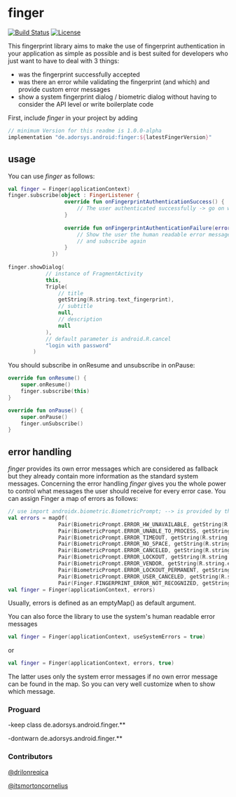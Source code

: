 # finger

[![Build Status](https://travis-ci.org/adorsys/fingerprint-android.svg?branch=master)](https://travis-ci.org/adorsys/fingerprint-android)
[![License](https://img.shields.io/badge/License-Apache%202.0-blue.svg)](https://opensource.org/licenses/Apache-2.0)

This fingerprint library aims to make the use of fingerprint authentication in your application as simple as possible and is best suited for developers who just want to have to deal with 3 things:

* was the fingerprint successfully accepted
* was there an error while validating the fingerprint (and which) and provide custom error messages
* show a system fingerprint dialog / biometric dialog without having to consider the API level or write boilerplate code

First, include _finger_ in your project by adding
  ````groovy
  // minimum Version for this readme is 1.0.0-alpha
implementation "de.adorsys.android:finger:${latestFingerVersion}"
````

## usage
You can use _finger_ as follows:

```` kotlin 
val finger = Finger(applicationContext)
finger.subscribe(object : FingerListener {
                  override fun onFingerprintAuthenticationSuccess() {
                      // The user authenticated successfully -> go on with your logic
                  }
                  
                  override fun onFingerprintAuthenticationFailure(errorMessage: String, errorCode: Int) {
                      // Show the user the human readable error message and use the error code if necessary 
                      // and subscribe again
                  }
              })
              
finger.showDialog(
            // instance of FragmentActivity
            this,
            Triple(
                // title
                getString(R.string.text_fingerprint),  
                // subtitle    
                null,         
                // description                             
                null                                       
            ),
            // default parameter is android.R.cancel
            "login with password"                          
        )
````

You should subscribe in onResume and unsubscribe in onPause:
````kotlin
override fun onResume() {
    super.onResume()
    finger.subscribe(this)
}

override fun onPause() {
    super.onPause()
    finger.unSubscribe()
}
````

##  error handling
_finger_ provides its own error messages which are considered as fallback but they already contain more information as the standard system messages. Concerning the error handling _finger_ gives you the whole power to control what messages the user should receive for every error case. You can assign Finger a map of errors as follows:
 
```` kotlin
// use import androidx.biometric.BiometricPrompt; --> is provided by the library
val errors = mapOf(
                Pair(BiometricPrompt.ERROR_HW_UNAVAILABLE, getString(R.string.error_override_hw_unavailable)),
                Pair(BiometricPrompt.ERROR_UNABLE_TO_PROCESS, getString(R.string.error_override_unable_to_process)),
                Pair(BiometricPrompt.ERROR_TIMEOUT, getString(R.string.error_override_error_timeout)),
                Pair(BiometricPrompt.ERROR_NO_SPACE, getString(R.string.error_override_no_space)),
                Pair(BiometricPrompt.ERROR_CANCELED, getString(R.string.error_override_canceled)),
                Pair(BiometricPrompt.ERROR_LOCKOUT, getString(R.string.error_override_lockout)),
                Pair(BiometricPrompt.ERROR_VENDOR, getString(R.string.error_override_vendor)),
                Pair(BiometricPrompt.ERROR_LOCKOUT_PERMANENT, getString(R.string.error_override_lockout_permanent)),
                Pair(BiometricPrompt.ERROR_USER_CANCELED, getString(R.string.error_override_user_cancel)),
                Pair(Finger.FINGERPRINT_ERROR_NOT_RECOGNIZED, getString(R.string.error_override_not_recognized)))
val finger = Finger(applicationContext, errors)
````

Usually, errors is defined as an emptyMap() as default argument.
   
You can also force the library to use the system's human readable error messages

```` kotlin
val finger = Finger(applicationContext, useSystemErrors = true)
````
or

```` kotlin
val finger = Finger(applicationContext, errors, true)
````
The latter uses only the system error messages if no own error message can be found in the map. So you can very well customize when to show which message.


### Proguard
-keep class de.adorsys.android.finger.**

-dontwarn de.adorsys.android.finger.**

### Contributors
[@drilonreqica](https://github.com/drilonreqica)

[@itsmortoncornelius](https://github.com/itsmortoncornelius)

